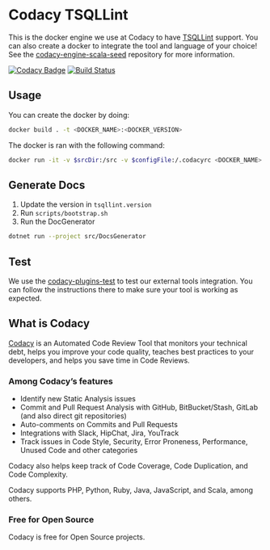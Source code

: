 # Codacy TSQLLint

This is the docker engine we use at Codacy to have [TSQLLint](https://github.com/tsqllint/tsqllint/) support.
You can also create a docker to integrate the tool and language of your choice!
See the [codacy-engine-scala-seed](https://github.com/codacy/codacy-engine-scala-seed) repository for more information.

[![Codacy Badge](https://api.codacy.com/project/badge/Grade/2e72e850e82a4e659600638ad6c05d6b)](https://www.codacy.com/gh/codacy/codacy-tsqllint?utm_source=github.com&amp;utm_medium=referral&amp;utm_content=codacy/codacy-tsqllint&amp;utm_campaign=Badge_Grade)
[![Build Status](https://circleci.com/gh/codacy/codacy-tsqllint.svg?style=shield&circle-token=:circle-token)](https://circleci.com/gh/codacy/codacy-tsqllint)

## Usage

You can create the docker by doing:

```bash
docker build . -t <DOCKER_NAME>:<DOCKER_VERSION>
```

The docker is ran with the following command:

```bash
docker run -it -v $srcDir:/src -v $configFile:/.codacyrc <DOCKER_NAME>:<DOCKER_VERSION>
```

## Generate Docs

1. Update the version in `tsqllint.version`
2. Run `scripts/bootstrap.sh`
3. Run the DocGenerator

```bash
dotnet run --project src/DocsGenerator
```

## Test

We use the [codacy-plugins-test](https://github.com/codacy/codacy-plugins-test) to test our external tools integration.
You can follow the instructions there to make sure your tool is working as expected.

## What is Codacy

[Codacy](https://www.codacy.com/) is an Automated Code Review Tool that monitors your technical debt, helps you improve your code quality, teaches best practices to your developers, and helps you save time in Code Reviews.

### Among Codacy’s features

- Identify new Static Analysis issues
- Commit and Pull Request Analysis with GitHub, BitBucket/Stash, GitLab (and also direct git repositories)
- Auto-comments on Commits and Pull Requests
- Integrations with Slack, HipChat, Jira, YouTrack
- Track issues in Code Style, Security, Error Proneness, Performance, Unused Code and other categories

Codacy also helps keep track of Code Coverage, Code Duplication, and Code Complexity.

Codacy supports PHP, Python, Ruby, Java, JavaScript, and Scala, among others.

### Free for Open Source

Codacy is free for Open Source projects.

